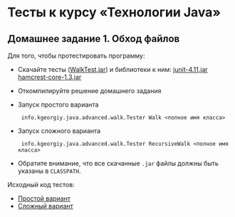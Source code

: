 Тесты к курсу «Технологии Java»
====

Домашнее задание 1. Обход файлов
----
Для того, чтобы протестировать программу:

 * Скачайте тесты ([WalkTest.jar](artifacts/WalkTest.jar)) и библиотеки к ним:
    [junit-4.11.jar](lib/junit-4.11.jar) [hamcrest-core-1.3.jar](lib/hamcrest-core-1.3.jar)
 * Откомпилируйте решение домашнего задания
 * Запуск простого варианта

		info.kgeorgiy.java.advanced.walk.Tester Walk <полное имя класса>

 * Запуск сложного варианта

        info.kgeorgiy.java.advanced.walk.Tester RecursiveWalk <полное имя класса>

 * Обратите внимание, что все скачанные `.jar` файлы должны быть указаны в `CLASSPATH`.

Исходный код тестов:

* [Простой вариант](java/info/kgeorgiy/java/advanced/walk/WalkTest.java)
* [Сложный вариант](java/info/kgeorgiy/java/advanced/walk/RecursiveWalkTest.java)
